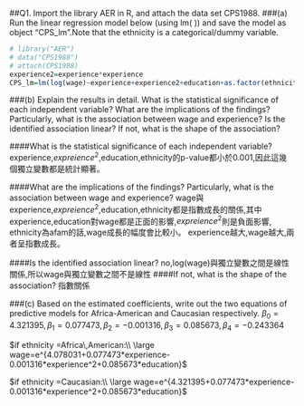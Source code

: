 ##Q1. Import the library AER in R, and attach the data set CPS1988.
###(a) Run the linear regression model below (using lm( )) and save the model as object “CPS_lm”.Note that the ethnicity is a categorical/dummy variable.

```r
# library("AER")
# data("CPS1988")
# attach(CPS1988)
experience2=experience*experience
CPS_lm=lm(log(wage)~experience+experience2+education+as.factor(ethnicity))
```

###(b) Explain the results in detail. What is the statistical significance of each independent variable? What are the implications of the findings? Particularly, what is the association between wage and experience? Is the identified association linear? If not, what is the shape of the association?

####What is the statistical significance of each independent variable?
experience,$expreience^2$,education,ethnicity的p-value都小於0.001,因此這幾個獨立變數都是統計顯著。

####What are the implications of the findings? Particularly, what is the association between wage and experience?
wage與experience,$expreience^2$,education,ethnicity都是指數成長的關係,其中experience,education對wage都是正面的影響,$expreience^2$則是負面影響,
ethnicity為afam的話,wage成長的幅度會比較小。
experience越大,wage越大,兩者呈指數成長。

####Is the identified association linear?
no,log(wage)與獨立變數之間是線性關係,所以wage與獨立變數之間不是線性
####If not, what is the shape of the association?
指數關係


###(c) Based on the estimated coefficients, write out the two equations of predictive models for Africa-American and Caucasian respectively.
$\beta_0=4.321395,\beta_1=0.077473,\beta_2=-0.001316,\beta_3=0.085673,\beta_4=-0.243364$

$if ethnicity =Africa\,American:\\
\large wage=e^{4.078031+0.077473*experience-0.001316*experience^2+0.085673*education}$

$if ethnicity =Caucasian:\\
\large wage=e^{4.321395+0.077473*experience-0.001316*experience^2+0.085673*education}$
